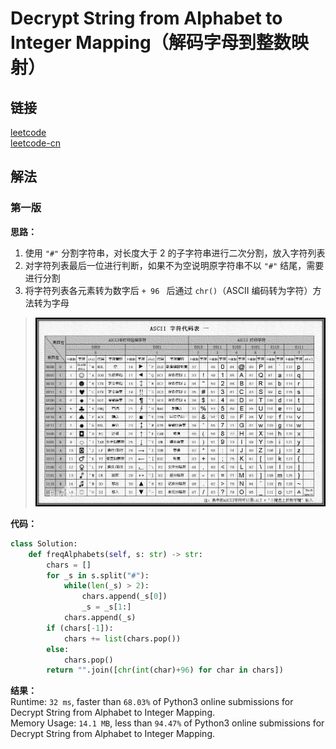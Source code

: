 # Decrypt String from Alphabet to Integer Mapping（解码字母到整数映射）

## 链接
[leetcode](https://leetcode.com/problems/decrypt-string-from-alphabet-to-integer-mapping/)  
[leetcode-cn](https://leetcode-cn.com/problems/decrypt-string-from-alphabet-to-integer-mapping/)  

## 解法
### 第一版
**思路：**  
1. 使用 `"#"` 分割字符串，对长度大于 2 的子字符串进行二次分割，放入字符列表
2. 对字符列表最后一位进行判断，如果不为空说明原字符串不以 `"#"` 结尾，需要进行分割
3. 将字符列表各元素转为数字后 `+ 96 ` 后通过 `chr()`（ASCII 编码转为字符）方法转为字母
> ![ASCII 字符](https://raw.githubusercontent.com/senjianlu/imgs/master/20200213222741703.png)  

**代码：**  
```python
class Solution:
    def freqAlphabets(self, s: str) -> str:
        chars = []
        for _s in s.split("#"):
            while(len(_s) > 2):
                chars.append(_s[0])
                _s = _s[1:]
            chars.append(_s)
        if (chars[-1]):
            chars += list(chars.pop())
        else:
            chars.pop()
        return "".join([chr(int(char)+96) for char in chars])
```
**结果：**  
Runtime: `32 ms`, faster than `68.03%` of Python3 online submissions for Decrypt String from Alphabet to Integer Mapping.  
Memory Usage: `14.1 MB`, less than `94.47%` of Python3 online submissions for Decrypt String from Alphabet to Integer Mapping.  